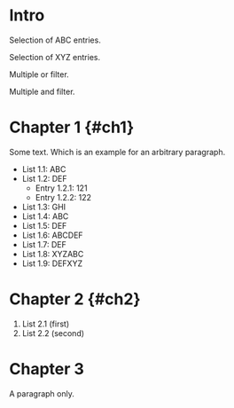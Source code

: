 # Intro

Selection of ABC entries.

<!--
#data-list /Chapter*/List *
#filter value(): *ABC*
-->

Selection of XYZ entries.

<!--
#data-list /Chapter*/List *
#filter value(): *XYZ*
-->

Multiple or filter.

<!--
#data-list /Chapter*/List *
#filter value(): *E* | value(): G??
-->

Multiple and filter.

<!--
#data-list /Chapter*/List *
#filter value(): *E*
#filter value(): *B*
-->

# Chapter 1 {#ch1}

Some text.
Which is an example for an arbitrary paragraph.

* List 1.1: ABC
* List 1.2: DEF
    + Entry 1.2.1: 121
    + Entry 1.2.2: 122
* List 1.3: GHI
* List 1.4: ABC
* List 1.5: DEF
* List 1.6: ABCDEF
* List 1.7: DEF
* List 1.8: XYZABC
* List 1.9: DEFXYZ

# Chapter 2 {#ch2}

1. List 2.1 (first)
2. List 2.2 (second)

# Chapter 3

A paragraph only.
